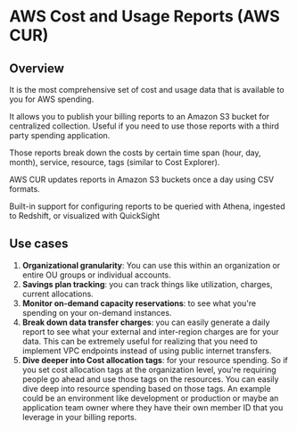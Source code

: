 # AWS Cost and Usage Reports (AWS CUR)

## Overview

It is the most comprehensive set
of cost and usage data that is available to you
for AWS spending.

It allows you to publish your billing reports
to an Amazon S3 bucket for centralized collection. Useful
if you need to use those reports
with a third party spending application.

Those reports break down the costs
by certain time span (hour, day, month), service, resource, tags (similar to Cost Explorer).

AWS CUR updates reports in Amazon S3 buckets once a day using CSV formats.

Built-in support for configuring reports to be queried with Athena, ingested to Redshift, or visualized with QuickSight


## Use cases

1. **Organizational granularity**: You can use this within an organization or entire OU groups or individual accounts.
2. **Savings plan tracking**: you can track things like utilization, charges, current allocations.
3. **Monitor on-demand capacity reservations**: to see what you're spending on your on-demand instances.
4. **Break down data transfer charges**: you can easily generate a daily report to see what your external and inter-region charges are for your data. This can be extremely useful for realizing that you need to implement VPC endpoints instead of using public internet transfers.
5. **Dive deeper into Cost allocation tags**: for your resource spending. So if you set cost allocation tags at the organization level, you're requiring people go ahead and use those tags on the resources. You can easily dive deep into resource spending based on those tags. An example could be an environment like development or production or maybe an application team owner where they have their own member ID that you leverage in your billing reports.
